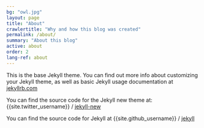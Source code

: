 ```yaml
---
bg: "owl.jpg"
layout: page
title: "About"
crawlertitle: "Why and how this blog was created"
permalink: /about/
summary: "About this blog"
active: about
order: 2
lang-ref: about
---
```


This is the base Jekyll theme. You can find out more info about customizing your Jekyll theme, as well as basic Jekyll usage documentation at [jekyllrb.com](http://jekyllrb.com/)

You can find the source code for the Jekyll new theme at:
{{site.twitter_username}} /
[jekyll-new](https://github.com/jglovier/jekyll-new)

You can find the source code for Jekyll at
{{site.github_username}} /
[jekyll](https://github.com/jekyll/jekyll)
